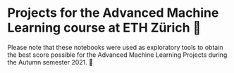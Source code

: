 # Projects for the Advanced Machine Learning course at ETH Zürich 📓

Please note that these notebooks were used as exploratory tools to obtain the best score possible for the Advanced Machine Learning Projects during the Autumn semester 2021. 🍂 

